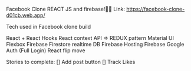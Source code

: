 Facebook Clone REACT JS and firebase!🚀🔥
Link: https://facebook-clone-d01cb.web.app/

Tech used in Facebook clone build

React + React Hooks
React context API => REDUX pattern
Material UI
Flexbox
Firebase Firestore realtime DB
Firebase Hosting
Firebase Google Auth (Full Login) 
React flip move

Stories to complete:
[] Add post button
[] Track Likes